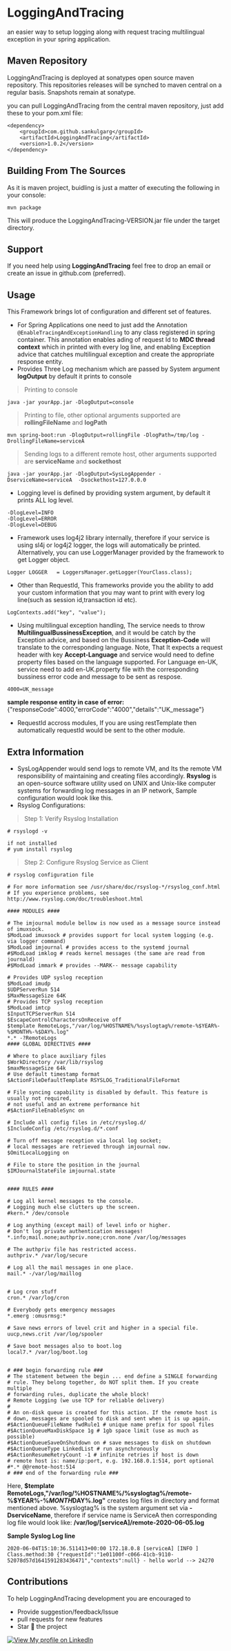 # LoggingAndTracing
an easier way to setup logging along with request tracing multilingual exception in your spring application.

## Maven Repository

LoggingAndTracing is deployed at sonatypes open source maven repository. 
This repositories releases will be synched to maven central on a regular basis. Snapshots remain at sonatype.

you can pull LoggingAndTracing from the central maven repository, just add these to your pom.xml file:

```<!-- https://mvnrepository.com/artifact/com.github.sankulgarg/LoggingAndTracing -->
<dependency>
    <groupId>com.github.sankulgarg</groupId>
    <artifactId>LoggingAndTracing</artifactId>
    <version>1.0.2</version>
</dependency>
```

## Building From The Sources
As it is maven project, buidling is just a matter of executing the following in your console:

```mvn package```

This will produce the LoggingAndTracing-VERSION.jar file under the target directory.

## Support
If you need help using **LoggingAndTracing** feel free to drop an email or create an issue in github.com (preferred).

## Usage
This Framework brings lot of configuration and different set of features.
* For Spring Applications one need to just add the Annotation
`@EnableTracingAndExceptionHandling` to any class registered in spring container.
This annotation enables ading of request Id to **MDC thread context** which in printed with every log line, and enabling Exception advice that catches multilingual exception and create the appropriate response entity.
* Provides Three Log mechanism which are passed by System argument **logOutput** by default it prints to console

> Printing to console
```
java -jar yourApp.jar -DlogOutput=console
```
> Printing to file, other optional arguments supported are **rollingFileName** and **logPath**
```
mvn spring-boot:run -DlogOutput=rollingFile -DlogPath=/tmp/log -DrollingFileName=serviceA
```
> Sending logs to a different remote host, other arguments supported are **serviceName** and **sockethost**
```
java -jar yourApp.jar -DlogOutput=SysLogAppender -DserviceName=serviceA  -Dsockethost=127.0.0.0
```
* Logging level is defined by providing system argument, by default it prints ALL log level.
```
-DlogLevel=INFO
-DlogLevel=ERROR
-DlogLevel=DEBUG
```
* Framework uses log4j2 library internally, therefore if your service is using sl4j or log4j2 logger, the logs will automatically be printed. Alternatively, you can use LoggerManager provided by the framework to get Logger object.
```
Logger LOGGER	= LoggersManager.getLogger(YourClass.class);
```
* Other than RequestId, This frameworks provide you the ability to add your custom information that you may want to print with every log line(such as session id,transaction id etc).
```
LogContexts.add("key", "value");
```
* Using multilingual exception handling, The service needs to throw **MultilingualBussinessException**, and it would be catch by the Exception advice, and based on the Bussiness **Exception-Code** will translate to the corresponding language.
Note, That It expects a request header with key **Accept-Language** and service would need to define property files based on the language supported.
For Language en-UK, service need to add en-UK.property file with the corresponding bussiness error code and message to be sent as respose.
```
4000=UK_message
```
**sample response entity in case of error:**
{"responseCode":4000,"errorCode":"4000","details":"UK_message"}

* RequestId accross modules, If you are using restTemplate then automatically requestId would be sent to the other module.

## Extra Information
* SysLogAppender would send logs to remote VM, and Its the remote VM responsibility of maintaining and creating files accordingly.
**Rsyslog** is an open-source software utility used on UNIX and Unix-like computer systems for forwarding log messages in an IP network,
Sample configuration would look like this.
* Rsyslog Configurations:
> Step 1: Verify Rsyslog Installation
```# rpm -q | grep rsyslog
# rsyslogd -v

if not installed 
# yum install rsyslog
```
>Step 2: Configure Rsyslog Service as Client
```
# rsyslog configuration file

# For more information see /usr/share/doc/rsyslog-*/rsyslog_conf.html
# If you experience problems, see http://www.rsyslog.com/doc/troubleshoot.html

#### MODULES ####

# The imjournal module bellow is now used as a message source instead of imuxsock.
$ModLoad imuxsock # provides support for local system logging (e.g. via logger command)
$ModLoad imjournal # provides access to the systemd journal
#$ModLoad imklog # reads kernel messages (the same are read from journald)
#$ModLoad immark # provides --MARK-- message capability

# Provides UDP syslog reception
$ModLoad imudp
$UDPServerRun 514
$MaxMessageSize 64K
# Provides TCP syslog reception
$ModLoad imtcp
$InputTCPServerRun 514
$EscapeControlCharactersOnReceive off
$template RemoteLogs,"/var/log/%HOSTNAME%/%syslogtag%/remote-%$YEAR%-%$MONTH%-%$DAY%.log"
*.* -?RemoteLogs
#### GLOBAL DIRECTIVES ####

# Where to place auxiliary files
$WorkDirectory /var/lib/rsyslog
$maxMessageSize 64k
# Use default timestamp format
$ActionFileDefaultTemplate RSYSLOG_TraditionalFileFormat

# File syncing capability is disabled by default. This feature is usually not required,
# not useful and an extreme performance hit
#$ActionFileEnableSync on

# Include all config files in /etc/rsyslog.d/
$IncludeConfig /etc/rsyslog.d/*.conf

# Turn off message reception via local log socket;
# local messages are retrieved through imjournal now.
$OmitLocalLogging on

# File to store the position in the journal
$IMJournalStateFile imjournal.state


#### RULES ####

# Log all kernel messages to the console.
# Logging much else clutters up the screen.
#kern.* /dev/console

# Log anything (except mail) of level info or higher.
# Don't log private authentication messages!
*.info;mail.none;authpriv.none;cron.none /var/log/messages

# The authpriv file has restricted access.
authpriv.* /var/log/secure

# Log all the mail messages in one place.
mail.* -/var/log/maillog


# Log cron stuff
cron.* /var/log/cron

# Everybody gets emergency messages
*.emerg :omusrmsg:*

# Save news errors of level crit and higher in a special file.
uucp,news.crit /var/log/spooler

# Save boot messages also to boot.log
local7.* /var/log/boot.log


# ### begin forwarding rule ###
# The statement between the begin ... end define a SINGLE forwarding
# rule. They belong together, do NOT split them. If you create multiple
# forwarding rules, duplicate the whole block!
# Remote Logging (we use TCP for reliable delivery)
#
# An on-disk queue is created for this action. If the remote host is
# down, messages are spooled to disk and sent when it is up again.
#$ActionQueueFileName fwdRule1 # unique name prefix for spool files
#$ActionQueueMaxDiskSpace 1g # 1gb space limit (use as much as possible)
#$ActionQueueSaveOnShutdown on # save messages to disk on shutdown
#$ActionQueueType LinkedList # run asynchronously
#$ActionResumeRetryCount -1 # infinite retries if host is down
# remote host is: name/ip:port, e.g. 192.168.0.1:514, port optional
#*.* @@remote-host:514
# ### end of the forwarding rule ###
```
Here, **$template RemoteLogs,"/var/log/%HOSTNAME%/%syslogtag%/remote-%$YEAR%-%$MONTH%-%$DAY%.log"**
creates log files in directory and format mentioned above.
%syslogtag% is the system argument set via **-DserviceName**, therefore if service name is ServiceA
then corresponding log file would look like:
**/var/log/\[serviceA\]/remote-2020-06-05.log**

**Sample Syslog Log line**
```
2020-06-04T15:10:36.511413+00:00 172.18.0.8 [serviceA] [INFO ] Class.method:30 {"requestId":"1e01100f-c066-41cb-9110-52078d57d1641591283436471","contexts":null} - hello world --> 24270
```
## Contributions
To help LoggingAndTracing development you are encouraged to

* Provide suggestion/feedback/Issue
* pull requests for new features
* Star 🌟 the project

[![View My profile on LinkedIn](https://static.licdn.com/scds/common/u/img/webpromo/btn_viewmy_160x33.png)](https://www.linkedin.com/in/sankul-garg)

